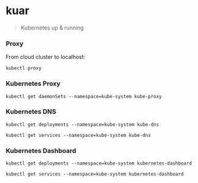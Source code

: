 # kuar

>Kubernetes up & running

### Proxy

From cloud cluster to localhost:

```
kubectl proxy
```

### Kubernetes Proxy

```
kubectl get daemonSets --namespace=kube-system kube-proxy
```

### Kubernetes DNS

```
kubectl get deployments --namespace=kube-system kube-dns
```

```
kubectl get services --namespace=kube-system kube-dns
```

### Kubernetes Dashboard

```
kubectl get deployments --namespace=kube-system kubernetes-dashboard
```

```
kubectl get services --namespace=kube-system kubernetes-dashboard
```

